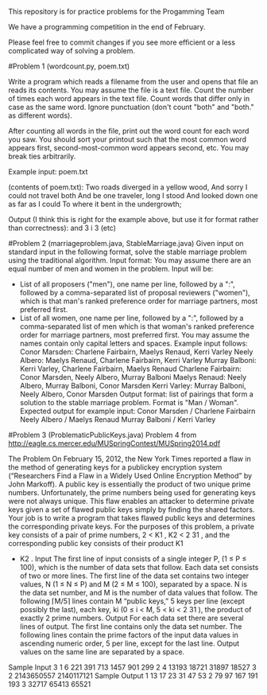 This repository is for practice problems for the Progamming Team

We have a programming competition in the end of February. 

Please feel free to commit changes if  you see more efficient or a less complicated way of solving a problem. 

#Problem 1 (wordcount.py, poem.txt)

Write a program which reads a filename from the user and opens that file an reads its contents.  You may assume the file is a text file.  Count the number of times each word appears in the text file.  Count words that differ only in case as the same word.  Ignore punctuation (don't count "both" and "both." as different words).

After counting all words in the file, print out the word count for each word you saw.  You should sort your printout such that the most common word appears first, second-most-common word appears second, etc.  You may break ties arbitrarily.

Example input:
poem.txt

(contents of poem.txt):
Two roads diverged in a yellow wood,
And sorry I could not travel both
And be one traveler, long I stood
And looked down one as far as I could
To where it bent in the undergrowth;

Output (I think this is right for the example above, but use it for format rather than correctness):
and 3
i 3
(etc)

#Problem 2 (marriageproblem.java, StableMarriage.java)
Given input on standard input in the following format, solve the stable marriage problem using the traditional algorithm.
Input format:
You may assume there are an equal number of men and women in the problem.
Input will be:
- List of all proposers ("men"), one name per line, followed by a ":", followed by a comma-separated list of proposal reviewers ("women"), which is that man's ranked preference order for marriage partners, most preferred first.
- List of all women, one name per line, followed by a ":", followed by a comma-separated list of men which is that woman's ranked preference order for marriage partners, most preferred first.
You may assume the names contain only capital letters and spaces.  Example input follows:
Conor Marsden: Charlene Fairbairn, Maelys Renaud, Kerri Varley
Neely Albero: Maelys Renaud, Charlene Fairbairn, Kerri Varley
Murray Balboni: Kerri Varley, Charlene Fairbairn, Maelys Renaud
Charlene Fairbairn: Conor Marsden, Neely Albero, Murray Balboni
Maelys Renaud: Neely Albero, Murray Balboni, Conor Marsden
Kerri Varley: Murray Balboni, Neely Albero, Conor Marsden
Output format: list of pairings that form a solution to the stable marriage problem.  Format is "Man / Woman".
Expected output for example input:
Conor Marsden / Charlene Fairbairn
Neely Albero / Maelys Renaud
Murray Balboni / Kerri Varley

#Problem 3 (ProblematicPublicKeys.java)
Problem 4 from
http://eagle.cs.mercer.edu/MUSpringContest/MUSpring2014.pdf

The Problem
On February 15, 2012, the New York Times reported a flaw in the method
of generating keys for
a public­key encryption system (“Researchers Find a Flaw in a Widely
Used Online Encryption
Method” by John Markoff). A public key is essentially the product of
two unique prime numbers.
Unfortunately, the prime numbers being used for generating keys were
not always unique. This
flaw enables an attacker to determine private keys given a set of
flawed public keys simply by
finding the shared factors.
Your job is to write a program that takes flawed public keys and
determines the corresponding
private keys. For the purposes of this problem, a private key consists
of a pair of prime numbers,
2 < K1
, K2 < 2
31
, and the corresponding public key consists of their product K1
* K2
.
Input
The first line of input consists of a single integer P, (1 ≤ P ≤ 100),
which is the number of data
sets that follow. Each data set consists of two or more lines. The
first line of the data set
contains two integer values, N (1 ≤ N ≤ P) and M (2 ≤ M ≤ 100),
separated by a space. N is the
data set number, and M is the number of data values that follow. The
following ⌈M/5⌉ lines
contain M “public keys,” 5 keys per line (except possibly the last),
each key, ki
(0 ≤ i < M,
5 < ki < 2
31
), the product of exactly 2 prime numbers.
Output
For each data set there are several lines of output. The first line
contains only the data set
number. The following lines contain the prime factors of the input data
values in ascending
numeric order, 5 per line, except for the last line. Output values on
the same line are separated
by a space.

Sample Input
3
1 6
221 391 713 1457 901
299
2 4
13193 18721 31897 18527
3 2
2143650557 2140117121
Sample Output
1
13 17 23 31 47
53
2
79 97 167 191 193
3
32717 65413 65521

